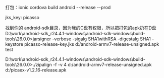 
打包：ionic cordova build android --release --prod

jks_key: picasso

找到你的 android-sdk目录，因为我的C盘有权限，所以把打包的apk扔在D盘
D:\work\android-sdk_r24.4.1-windows\android-sdk-windows\build-tools\26.0.0>jarsigner -verbose -sigalg SHA1withRSA -digestalg SHA1 -keystore picasso-release-key.jks d:/android-armv7-release-unsigned.apk test

D:\work\android-sdk_r24.4.1-windows\android-sdk-windows\build-tools\26.0.0>./zipalign -f -v 4 d:/android-armv7-release-unsigned.apk d:/picaex-v1.2.16-release.apk
